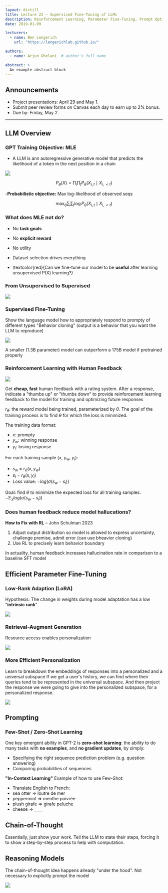 ```yaml
---
layout: distill
title: Lecture 22 – Supervised Fine-Tuning of LLMs
description: Reinforcement Learning, Parameter Fine-Tuning, Prompt Optimization
date: 2019-01-09

lecturers:
  - name: Ben Lengerich
    url: "https://lengerichlab.github.io/"

authors:
  - name: Arjun Ghelani  # author's full name

abstract: >
  An example abstract block
---
```


## Announcements

- Project presentations: April 29 and May 1.
- Submit peer review forms on Canvas each day to earn up to 2% bonus.
- Due by: Friday, May 2.

---

## LLM Overview

### GPT Training Objective: MLE

- A LLM is ann autoregressive generative model that predicts the likelihood of a token in the next position in a chain
<img src="{{ 'assets/img/notes/lecture-22/gpt_layout.png' | relative_url }}" />

$$P_{\theta}(X) = \prod_{i} \prod_{t} P_{\theta}(X_{i,t} \mid X_{i,<t})$$

-**Probabilistic objective:** Max log-likelihood of observed seqs

$$\max_{\theta} \sum_{i} \sum_{t} \log P_{\theta}(X_{i,t} \mid X_{i,<t})$$

### What does MLE not do?
- No **task goals**
- No **explicit reward**
- No utility
- Dataset selection drives everything 

- \textcolor{red}{Can we fine-tune our model to be **useful** after learning unsupervised P(X) learning?}

### From Unsupervised to Supervised

<img src="{{ 'assets/img/notes/lecture-22/unsuper_to_super.png' | relative_url }}" />

### Supervised Fine-Tuning
Show the language model how to appropriately respond to prompty of different types
"Behavior cloning" (output is a behavior that you want the LLM to reproduce)

<img src="{{ 'assets/img/notes/lecture-22/sft.png' | relative_url }}" />

A smaller (1.3B parameter) model can outperform a 175B model if pretrained properly

### Reinforcement Learning with Human Feedback

<img src="{{ 'assets/img/notes/lecture-22/human_feedback.png' | relative_url }}" />

Get **cheap, fast** human feedback with a rating system. After a response, indicate a "thumbs up" or "thumbs down" to provide reinforcement learning feedback to the model for training and optimizing future responses

$r_{\theta}$: the reward model being trained, parameterized by $\theta$. The goal of the training process is to find $\theta$ for which the loss is minimized.

The training data format:
* $x$: prompty
* $y_w$: winning response
* $y_l$: losing response

For each training sample ($x$, $y_w$, $y_l$):
* $s_w$ = $r_{\theta}(x, y_w)$
* $s_l$ = $r_{\theta}(x, y_l)$
* Loss value: $-log(\sigma(s_w - s_l))$

Goal: find $\theta$ to minimize the expected loss for all training samples. $-\mathbb{E}_x log(\sigma(s_w - s_l))$

### Does human feedback reduce model hallucations?

**How to Fix with RL** – John Schulman 2023
1. Adjust output distribution so model is allowed to express uncertainty, challenge premise, admit error (can use bheavior cloning)
2. Use RL to precisely learn behavior boundary

In actuality, human feedback increases hallucination rate in comparison to a baseline SFT model

## Efficient Parameter Fine-Tuning

### Low-Rank Adaption (LoRA)

Hypothesis: The change in weights during model adaptation has a low "**intrinsic rank**"

<img src="{{ 'assets/img/notes/lecture-22/lora.png' | relative_url }}" />

### Retrieval-Augment Generation

Resource access enables personalization

<img src="{{ 'assets/img/notes/lecture-22/rag.png' | relative_url }}" />

### More Efficient Personalization

Learn to breakdown the embeddings of responses into a personalized and a universal subspace
If we get a user's history, we can find where their queries tend to be represented in the universal subspace. And then project the response we were going to give into the personalized subspace, for a personalized response.

<img src="{{ 'assets/img/notes/lecture-22/personalized.png' | relative_url }}" />

## Prompting

### Few-Shot / Zero-Shot Learning

One key emergent ability in GPT-2 is **zero-shot learning**: the ability to do many tasks with **no examples**, and **no gradient updates**, by simply:
- Specifying the right sequence prediction problem (e.g. question answering)
- Comparing probabilities of sequences 

**"In-Context Learning"**
Example of how to use Few-Shot:
- Translate English to French:
- sea otter => loutre de mer
- peppermint => menthe poivrée
- plush girafe => girafe peluche
- cheese => ____

## Chain-of-Thought

Essentially, just show your work. Tell the LLM to state their steps, forcing it to show a step-by-step process to help with computation.

## Reasoning Models

The chain-of-thought idea happens already "under the hood". Not necessary to explicitly prompt the model

<img src="{{ 'assets/img/notes/lecture-22/reasoning.png' | relative_url }}" />

















